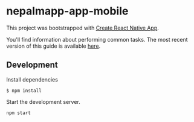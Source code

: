 # nepalmapp-app-mobile

This project was bootstrapped with [Create React Native App](https://github.com/react-community/create-react-native-app).

You'll find information about performing common tasks. The most recent version of this guide is available [here](https://github.com/react-community/create-react-native-app/blob/master/react-native-scripts/template/README.md).

## Development
Install dependencies
```
$ npm install
```

Start the development server.
```
npm start
```